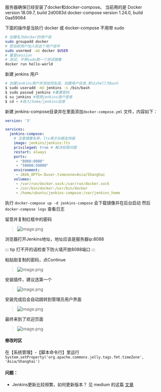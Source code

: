 服务器确保已经安装了docker和docker-compose。
当前用的是
Docker version 18.09.7, build 2d0083d
docker-compose version 1.24.0, build 0aa59064

下面的操作是当执行 docker 或 docker-compose 不用带 sudo
```bash
# 创建名为docker的用户组
sudo groupadd docker
# 把当前用户加入到这个用户组中
sudo usermod -aG docker $USER
# 重登session
# 测试，不带sudo跑一个测试镜像
docker run hello-world
```

新建 jenkins 用户
```bash
# 创建jenkins用户并添加同名组、创建用户目录,默认shell为bash
$ sudo useradd -mU jenkins -s /bin/bash 
$ sudo passwd jenkins #重置密码
$ su jenkins #使用jenkins用户登录
$ cd ~ #进入/home/jenkins目录
```

新建 jenkins-compose目录并在里面添加`docker-compose.yml` 文件，内容如下：
```yaml
version: '3'

services:
  jenkins-compose:
    # 注意镜像名称，lts表示长期支持版
    image: jenkins/jenkins:lts
    privileged: true # 解决权限问题
    restart: always 
    ports:
     - "8088:8080"
     - "50000:50000"
    environment:
     - JAVA_OPTS=-Duser.timezone=Asia/Shanghai
    volumes:
     - /var/run/docker.sock:/var/run/docker.sock
     - /usr/bin/docker:/usr/bin/docker
     - /home/ubuntu/jenkins-compose:/var/jenkins_home
```

执行 `docker-compose up -d jenkins-compose` 会下载镜像并在后台启动
然后 `docker-compose logs`  查看日志

留意并复制红框中的密码

> ![image.png](https://hexo-blog.pek3b.qingstor.com/2019/8/24/16cc3eaa69000662?w=1240&h=606&f=png&s=478129)

浏览器打开Jenkins地址，地址应该是服务器ip:8088

::: tip
打不开的话检查下防火墙开放8088端口
:::

粘贴刚复制的密码，点Continue
> ![image.png](https://hexo-blog.pek3b.qingstor.com/2019/8/24/16cc3eaa6915503b?w=1240&h=907&f=png&s=139020)

安装插件，建议选第一个
> ![image.png](https://hexo-blog.pek3b.qingstor.com/2019/8/24/16cc3eaa69463235?w=1240&h=981&f=png&s=190192)

安装完成后会自动跳转到管理员用户界面
> ![image.png](https://hexo-blog.pek3b.qingstor.com/2019/8/24/16cc3eaa695b87a7?w=1240&h=909&f=png&s=76171)

最终来到了欢迎页面
> ![image.png](https://hexo-blog.pek3b.qingstor.com/2019/8/24/16cc3eaa697012dd?w=1240&h=671&f=png&s=99707)


#### 修改时区
在【系统管理】-【脚本命令行】里运行
`System.setProperty('org.apache.commons.jelly.tags.fmt.timeZone', 'Asia/Shanghai')`

#### 问题：
* Jenkins更新比较频繁，如何更新版本？
见 medium 的这篇 [文章](https://medium.com/@jimkang/how-to-start-a-new-jenkins-container-and-update-jenkins-with-docker-cf628aa495e9)
